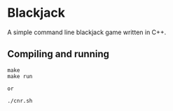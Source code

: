 # Blackjack
A simple command line blackjack game written in C++.

## Compiling and running
``` Console
make
make run

or

./cnr.sh
```

